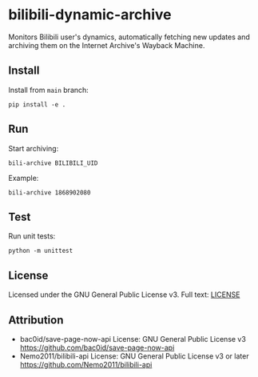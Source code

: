 # bilibili-dynamic-archive

Monitors Bilibili user's dynamics, automatically fetching new updates and archiving them on the Internet Archive's Wayback Machine.

## Install

Install from `main` branch:

```shell
pip install -e .
```

## Run

Start archiving:

```shell
bili-archive BILIBILI_UID
```

Example:

```shell
bili-archive 1868902080
```

## Test

Run unit tests:

```shell
python -m unittest
```

## License

Licensed under the GNU General Public License v3.
Full text: [LICENSE](LICENSE)

## Attribution

* bac0id/save-page-now-api
    License: GNU General Public License v3
    https://github.com/bac0id/save-page-now-api
* Nemo2011/bilibili-api
    License: GNU General Public License v3 or later
    https://github.com/Nemo2011/bilibili-api
